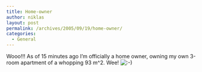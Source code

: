 ```yaml
---
title: Home-owner
author: niklas
layout: post
permalink: /archives/2005/09/19/home-owner/
categories:
  - General
---
```

Wooo!!! As of 15 minutes ago I&#8217;m officially a home owner, owning my own 3-room apartment of a whopping 93 m^2. Wee! <img src='http://blog.saers.com/wp-includes/images/smilies/icon_smile.gif' alt=':-)' class='wp-smiley' />